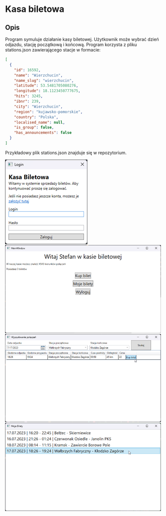 ﻿# Kasa biletowa

## Opis

Program symuluje działanie kasy biletowej. Użytkownik może wybrać dzień odjazdu, stację początkową i końcową.
Program korzysta z pliku stations.json zawierającego stacje w formacie:

```json
[
  {
    "id": 16592,
    "name": "Wierzchucin",
    "name_slug": "wierzchucin",
    "latitude": 53.5481705080276,
    "longitude": 18.1123450777675,
    "hits": 3245,
    "ibnr": 239,
    "city": "Wierzchucin",
    "region": "kujawsko-pomorskie",
    "country": "Polska",
    "localised_name": null,
    "is_group": false,
    "has_announcements": false
  }
]
```
Przykładowy plik stations.json znajduje się w repozytorium.

![](KasaBiletowa_9LRFlGKES9.png) ![](KasaBiletowa_c9urqfiQew.png) ![](KasaBiletowa_B9K92Ldtq6.png) ![](KasaBiletowa_cUPAL9yjNz.png)
